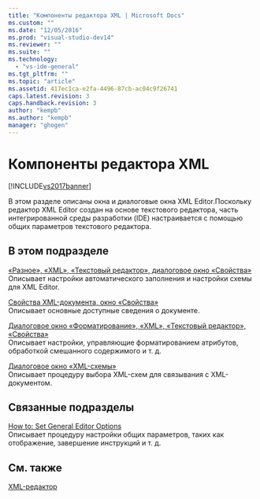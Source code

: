 ```yaml
---
title: "Компоненты редактора XML | Microsoft Docs"
ms.custom: ""
ms.date: "12/05/2016"
ms.prod: "visual-studio-dev14"
ms.reviewer: ""
ms.suite: ""
ms.technology: 
  - "vs-ide-general"
ms.tgt_pltfrm: ""
ms.topic: "article"
ms.assetid: 417ec1ca-e2fa-4496-87cb-ac04c9f26741
caps.latest.revision: 3
caps.handback.revision: 3
author: "kempb"
ms.author: "kempb"
manager: "ghogen"
---
```

# Компоненты редактора XML
[!INCLUDE[vs2017banner](../code-quality/includes/vs2017banner.md)]

В этом разделе описаны окна и диалоговые окна XML Editor.Поскольку редактор XML Editor создан на основе текстового редактора, часть интегрированной среды разработки \(IDE\) настраивается с помощью общих параметров текстового редактора.  
  
## В этом подразделе  
 [«Разное», «XML», «Текстовый редактор», диалоговое окно «Свойства»](../xml-tools/miscellaneous-xml-text-editor-options-dialog-box.md)  
 Описывает настройки автоматического заполнения и настройки схемы для XML Editor.  
  
 [Свойства XML\-документа, окно «Свойства»](../xml-tools/xml-document-properties-properties-window.md)  
 Описывает основные доступные сведения о документе.  
  
 [Диалоговое окно «Форматирование», «XML», «Текстовый редактор», «Свойства»](../xml-tools/formatting-xml-text-editor-options-dialog-box.md)  
 Описывает настройки, управляющие форматированием атрибутов, обработкой смешанного содержимого и т. д.  
  
 [Диалоговое окно «XML\-схемы»](../xml-tools/xml-schemas-dialog-box.md)  
 Описывает процедуру выбора XML\-схем для связывания с XML\-документом.  
  
## Связанные подразделы  
 [How to: Set General Editor Options](http://msdn.microsoft.com/ru-ru/704e4a7b-2162-4bed-8a47-f4f6ffec98c2)  
 Описывает процедуру настройки общих параметров, таких как отображение, завершение инструкций и т. д.  
  
## См. также  
 [XML\-редактор](../xml-tools/xml-editor.md)